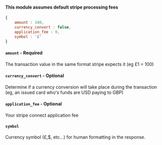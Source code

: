 #### This module assumes default stripe processing fees

```js
{
	amount : 100,
	currency_convert : false,
    application_fee : 0,
    symbol : '£'
}
```



#### `amount` - Required

The transaction value in the same format stripe expects it (eg £1 = 100)

#### `currency_convert` - Optional

Determine if a currency conversion will take place during the transaction (eg, an issued card who's funds are USD paying to GBP)

#### `application_fee` - Optional

Your stripe connect application fee

#### `symbol`

Currency symbol (£,$, etc...) for human formatting in the response.
